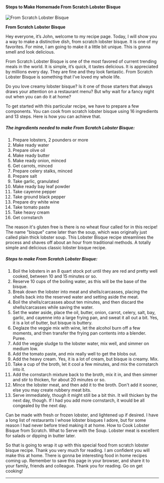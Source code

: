             

#### Steps to Make Homemade From Scratch Lobster Bisque

![From Scratch Lobster Bisque](https://img-global.cpcdn.com/recipes/4722888677523456/751x532cq70/from-scratch-lobster-bisque-recipe-main-photo.jpg)

**From Scratch Lobster Bisque**

Hey everyone, it’s John, welcome to my recipe page. Today, I will show you a way to make a distinctive dish, from scratch lobster bisque. It is one of my favorites. For mine, I am going to make it a little bit unique. This is gonna smell and look delicious.

From Scratch Lobster Bisque is one of the most favored of current trending meals in the world. It is simple, it’s quick, it tastes delicious. It is appreciated by millions every day. They are fine and they look fantastic. From Scratch Lobster Bisque is something that I’ve loved my whole life.

Do you love creamy lobster bisque? Is it one of those starters that always draws your attention on a restaurant menu? But why wait for a fancy night out when you can do it at home?

To get started with this particular recipe, we have to prepare a few components. You can cook from scratch lobster bisque using 16 ingredients and 13 steps. Here is how you can achieve that.

##### The ingredients needed to make From Scratch Lobster Bisque:

1.  Prepare lobsters, 2 pounders or more
2.  Make ready water
3.  Prepare olive oil
4.  Make ready butter
5.  Make ready onion, minced
6.  Get carrots, minced
7.  Prepare celery stalks, minced
8.  Prepare salt
9.  Take garlic, granulated
10.  Make ready bay leaf powder
11.  Take cayenne pepper
12.  Take ground black pepper
13.  Prepare dry white wine
14.  Take tomato paste
15.  Take heavy cream
16.  Get cornstarch

The reason it's gluten free is there is no wheat flour called for in this recipe! The name "bisque" came later than the soup, which was originally just called plain thick lobster soup. This Lobster Bisque recipe streamlines the process and shaves off about an hour from traditional methods. A totally simple and delicious classic lobster bisque recipe.

##### Steps to make From Scratch Lobster Bisque:

1.  Boil the lobsters in an 8 quart stock pot until they are red and pretty well cooked, between 10 and 15 minutes or so.
2.  Reserve 10 cups of the boiling water, as this will be the base of the bisque.
3.  Break down the lobster into meat and shells/carcasses, placing the shells back into the reserved water and setting aside the meat.
4.  Boil the shells/carcasses about ten minutes, and then discard the shells/carcasses while saving the water.
5.  Set the water aside, place the oil, butter, onion, carrot, celery, salt, bay, garlic, and cayenne into a large frying pan, and sweat it all out a bit. Yes, it is a lot of butter, but bisque is buttery.
6.  Deglaze the veggie mix with wine, let the alcohol burn off a few moments, and then transfer the frying pan contents into a blender. Puree.
7.  Add the veggie sludge to the lobster water, mix well, and simmer on medium low.
8.  Add the tomato paste, and mix really well to get the blobs out.
9.  Add the heavy cream. Yes, it is a lot of cream, but bisque is creamy. Mix.
10.  Take a cup of the broth, let it cool a few minutes, and mix the cornstarch into it.
11.  Add the cornstarch mixture back to the broth, mix it in, and then simmer and stir to thicken, for about 20 minutes or so.
12.  Mince the lobster meat, and then add it to the broth. Don't add it sooner, else you may create rubbery meat bits.
13.  Serve immediately, though it might still be a bit thin. It will thicken by the next day, though. If I had you add more cornstarch, it would be all congealed by the next day.

Can be made with fresh or frozen lobster, and lightened up if desired. I have a long list of restaurants I whose lobster bisques I adore, but for some reason I had never before tried making it at home. How to Cook Lobster Bisque from Scratch. What to Serve with the Soup. Lobster meat is excellent for salads or dipping in butter later.

So that is going to wrap it up with this special food from scratch lobster bisque recipe. Thank you very much for reading. I am confident you will make this at home. There is gonna be interesting food in home recipes coming up. Remember to save this page in your browser, and share it to your family, friends and colleague. Thank you for reading. Go on get cooking!

* * *